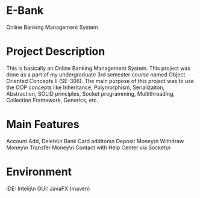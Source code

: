 # E-Bank
Online Banking Management System

# Project Description
This is basically an Online Banking Management System. This project was done as a part of my undergraduate
3rd semester course named Object Oriented Concepts II (SE-306). The main purpose of this project was to 
use the OOP concepts like Inheritance, Polymorphism, Serializaiton, Abstraction, SOLID principles, Socket 
programming, Multithreading, Collection Framework, Generics, etc. 

# Main Features
Account Add, Delete\n
Bank Card additon\n
Deposit Money\n
Withdraw Money\n
Transfer Money\n
Contact with Help Center via Socket\n

# Environment
IDE: Intelij\n
GUI: JavaFX (maven)

